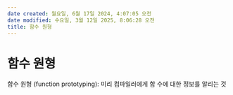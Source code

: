 ```yaml
---
date created: 월요일, 6월 17일 2024, 4:07:05 오전
date modified: 수요일, 3월 12일 2025, 8:06:28 오전
title: 함수 원형
---
```


# 함수 원형

함수 원형 (function prototyping): 미리 컴파일러에게 함 수에 대한 정보를 알리는 것
